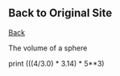 ## Back to Original Site

[Back](index.md)

The volume of a sphere

print (((4/3.0) * 3.14) * 5**3)
